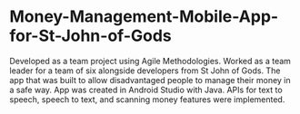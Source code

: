 # Money-Management-Mobile-App-for-St-John-of-Gods
Developed as a team project using Agile Methodologies. Worked as a team leader for a team of six  alongside developers from St John of Gods. The app that was built to allow disadvantaged people to  manage their money in a safe way. App was created in Android Studio with Java. APIs for text to speech,  speech to text, and scanning money features were implemented.
